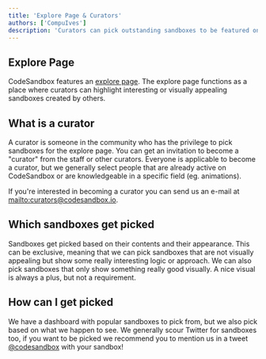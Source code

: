 ```yaml
---
title: 'Explore Page & Curators'
authors: ['CompuIves']
description: 'Curators can pick outstanding sandboxes to be featured on the explore page. You can find info here on how to get picked and how to become a curator.'
---
```


## Explore Page

CodeSandbox features an [explore page](/explore). The explore page functions as a place where curators can highlight interesting or visually appealing sandboxes created by others.

## What is a curator

A curator is someone in the community who has the privilege to pick sandboxes for the explore page. You can get an invitation to become a "curator" from the staff or other curators. Everyone is applicable to become a curator, but we generally select people that are already active on CodeSandbox or are knowledgeable in a specific field (eg. animations).

If you're interested in becoming a curator you can send us an e-mail at <mailto:curators@codesandbox.io>.

## Which sandboxes get picked

Sandboxes get picked based on their contents and their appearance. This can be exclusive, meaning that we can pick sandboxes that are not visually appealing but show some really interesting logic or approach. We can also pick sandboxes that only show something really good visually. A nice visual is always a plus, but not a requirement.

## How can I get picked

We have a dashboard with popular sandboxes to pick from, but we also pick based on what we happen to see. We generally scour Twitter for sandboxes too, if you want to be picked we recommend you to mention us in a tweet [@codesandbox](https://twitter.com/codesandbox) with your sandbox!
